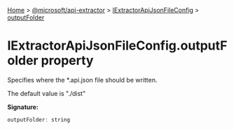 [Home](./index) &gt; [@microsoft/api-extractor](api-extractor.md) &gt; [IExtractorApiJsonFileConfig](api-extractor.iextractorapijsonfileconfig.md) &gt; [outputFolder](api-extractor.iextractorapijsonfileconfig.outputfolder.md)

# IExtractorApiJsonFileConfig.outputFolder property

Specifies where the \*.api.json file should be written.

The default value is "./dist"

**Signature:**
```javascript
outputFolder: string
```
